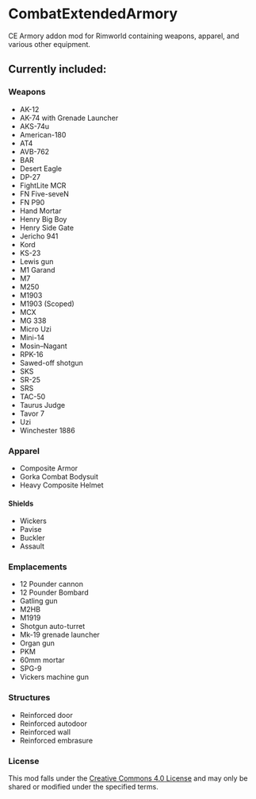 # CombatExtendedArmory
CE Armory addon mod for Rimworld containing weapons, apparel, and various other equipment.

## Currently included:

### Weapons
- AK-12
- AK-74 with Grenade Launcher
- AKS-74u
- American-180
- AT4
- AVB-762
- BAR
- Desert Eagle
- DP-27
- FightLite MCR
- FN Five-seveN
- FN P90
- Hand Mortar
- Henry Big Boy
- Henry Side Gate
- Jericho 941
- Kord
- KS-23
- Lewis gun
- M1 Garand
- M7
- M250
- M1903
- M1903 (Scoped)
- MCX
- MG 338
- Micro Uzi
- Mini-14
- Mosin–Nagant
- RPK-16
- Sawed-off shotgun
- SKS
- SR-25
- SRS
- TAC-50
- Taurus Judge
- Tavor 7
- Uzi
- Winchester 1886

### Apparel
- Composite Armor
- Gorka Combat Bodysuit
- Heavy Composite Helmet

#### Shields
- Wickers
- Pavise
- Buckler
- Assault

### Emplacements
- 12 Pounder cannon
- 12 Pounder Bombard
- Gatling gun
- M2HB
- M1919
- Shotgun auto-turret
- Mk-19 grenade launcher
- Organ gun
- PKM
- 60mm mortar
- SPG-9
- Vickers machine gun

### Structures
- Reinforced door
- Reinforced autodoor
- Reinforced wall
- Reinforced embrasure

### License
This mod falls under the [Creative Commons 4.0 License](https://creativecommons.org/licenses/by-nc-sa/4.0/) and may only be shared or modified under the specified terms.
